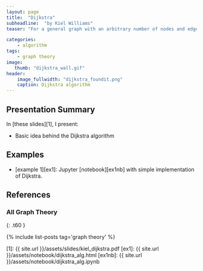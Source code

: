 ```yaml
---
layout: page
title:  "Dijkstra"
subheadline:  "by Kiel Williams"
teaser: "For a general graph with an arbitrary number of nodes and edges, it's usually not obvious what the shortest path is between two nodes. Dijkstra's algorithm is a famous method for systematically determining the length of that shortest path. I explore how to implement this algorithm for a simple graph in 2D, and show how it still works even if the path is subject to some simple constraints."

categories:
    - algorithm
tags:
    - graph theory
image:
   thumb: "dijkstra_wall.gif"
header:
    image_fullwidth: "dijkstra_foundit.png"
    caption: Dijkstra algorithm
---
```

<!-- Page Content Starts Here -->

## Presentation Summary
In [these slides][1], I present:

  * Basic idea behind the Dijkstra algorithm

## Examples
  * [example 1][ex1]: Jupyter [notebook][ex1nb] with simple implementation of Dijkstra.

## References

### All Graph Theory
{: .t60 }

{% include list-posts tag='graph theory' %}

[1]: {{ site.url }}/assets/slides/kiel_dijkstra.pdf
[ex1]: {{ site.url }}/assets/notebook/dijkstra_alg.html
[ex1nb]: {{ site.url }}/assets/notebook/dijkstra_alg.ipynb
